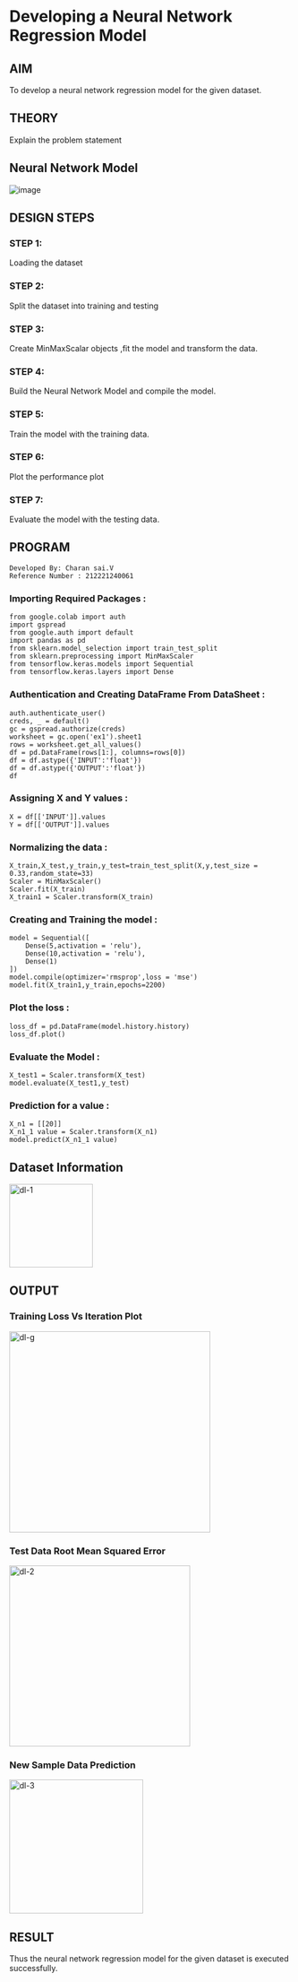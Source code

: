 # Developing a Neural Network Regression Model

## AIM

To develop a neural network regression model for the given dataset.

## THEORY

Explain the problem statement

## Neural Network Model

![image](https://github.com/charansai0/basic-nn-model/assets/94296221/fc7f86fb-9349-4cdd-ad8a-a74c787ec41f)

## DESIGN STEPS

### STEP 1:

Loading the dataset

### STEP 2:

Split the dataset into training and testing

### STEP 3:

Create MinMaxScalar objects ,fit the model and transform the data.

### STEP 4:

Build the Neural Network Model and compile the model.

### STEP 5:

Train the model with the training data.

### STEP 6:

Plot the performance plot

### STEP 7:

Evaluate the model with the testing data.

## PROGRAM
~~~
Developed By: Charan sai.V
Reference Number : 212221240061
~~~
### Importing Required Packages :
~~~
from google.colab import auth
import gspread
from google.auth import default
import pandas as pd
from sklearn.model_selection import train_test_split
from sklearn.preprocessing import MinMaxScaler
from tensorflow.keras.models import Sequential
from tensorflow.keras.layers import Dense
~~~
### Authentication and Creating DataFrame From DataSheet :
~~~
auth.authenticate_user()
creds, _ = default()
gc = gspread.authorize(creds)
worksheet = gc.open('ex1').sheet1
rows = worksheet.get_all_values()
df = pd.DataFrame(rows[1:], columns=rows[0])
df = df.astype({'INPUT':'float'})
df = df.astype({'OUTPUT':'float'})
df
~~~
### Assigning X and Y values :
~~~
X = df[['INPUT']].values
Y = df[['OUTPUT']].values
~~~
### Normalizing the data :
~~~
X_train,X_test,y_train,y_test=train_test_split(X,y,test_size = 0.33,random_state=33)
Scaler = MinMaxScaler()
Scaler.fit(X_train)
X_train1 = Scaler.transform(X_train)
~~~
### Creating and Training the model :
~~~
model = Sequential([
    Dense(5,activation = 'relu'),
    Dense(10,activation = 'relu'),
    Dense(1)
])
model.compile(optimizer='rmsprop',loss = 'mse')
model.fit(X_train1,y_train,epochs=2200)
~~~
### Plot the loss :
~~~
loss_df = pd.DataFrame(model.history.history)
loss_df.plot()
~~~
### Evaluate the Model :
~~~
X_test1 = Scaler.transform(X_test)
model.evaluate(X_test1,y_test)
~~~
### Prediction for a value :
~~~
X_n1 = [[20]]
X_n1_1 value = Scaler.transform(X_n1)
model.predict(X_n1_1 value)
~~~

## Dataset Information



<img width="149" alt="dl-1" src="https://github.com/charansai0/basic-nn-model/assets/94296221/b0c39743-9a95-4536-86c2-e83b83e1858a">


## OUTPUT

### Training Loss Vs Iteration Plot



<img width="359" alt="dl-g" src="https://github.com/charansai0/basic-nn-model/assets/94296221/aca785b4-8dbe-4490-adfb-7c1274fec888">


### Test Data Root Mean Squared Error
<img width="323" alt="dl-2" src="https://github.com/charansai0/basic-nn-model/assets/94296221/9c299477-b826-4a3f-8278-a9026bd525b4">



### New Sample Data Prediction


<img width="239" alt="dl-3" src="https://github.com/charansai0/basic-nn-model/assets/94296221/c4c98b74-0da6-4248-b124-741911647863">


## RESULT
Thus the neural network regression model for the given dataset is executed successfully.

